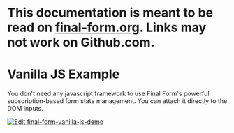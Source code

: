 # This documentation is meant to be read on [final-form.org](https://final-form.org/docs/final-form/examples/vanilla). Links may not work on Github.com.

# Vanilla JS Example

You don't need any javascript framework to use Final Form's powerful subscription-based form state management. You can attach it directly to the DOM inputs.

[![Edit final-form-vanilla-js-demo](https://codesandbox.io/static/img/play-codesandbox.svg)](https://codesandbox.io/s/github/final-form/final-form/tree/master/examples/vanilla?fontsize=14)
